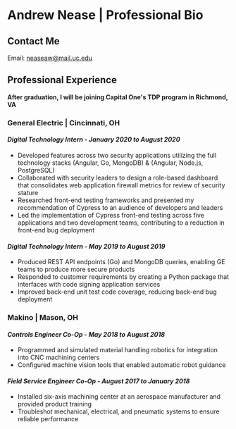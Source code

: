 # **Andrew Nease** | Professional Bio

## Contact Me
Email: neaseaw@mail.uc.edu

## Professional Experience

**After graduation, I will be joining Capital One's TDP program in Richmond, VA**

### **General Electric** | Cincinnati, OH 
#### *Digital Technology Intern - January 2020 to August 2020* 
- Developed features across two security applications utilizing the full technology stacks (Angular, Go, MongoDB) & (Angular, Node.js, PostgreSQL)
- Collaborated with security leaders to design a role-based dashboard that consolidates web application firewall metrics for review of security stature
- Researched front-end testing frameworks and presented my recommendation of Cypress to an audience of developers and leaders
-  Led the implementation of Cypress front-end testing across five applications and two development teams, contributing to a reduction in front-end bug deployment

#### *Digital Technology Intern - May 2019 to August 2019* 
- Produced REST API endpoints (Go) and MongoDB queries, enabling GE teams to produce more secure products
- Responded to customer requirements by creating a Python package that interfaces with code signing application services 
- Improved back-end unit test code coverage, reducing back-end bug deployment

### **Makino** | Mason, OH
#### *Controls Engineer Co-Op - May 2018 to August 2018* 
- Programmed and simulated material handling robotics for integration into CNC machining centers 
- Configured machine vision tools that enabled automatic robot guidance

#### *Field Service Engineer Co-Op - August 2017 to January 2018* 
- Installed six-axis machining center at an aerospace manufacturer and provided product training 
- Troubleshot mechanical, electrical, and pneumatic systems to ensure reliable performance